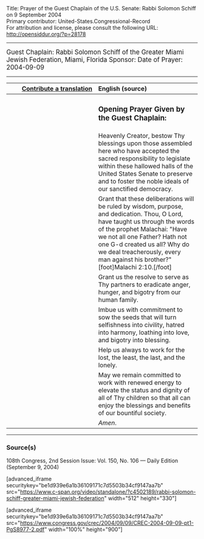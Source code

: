 <html>
<head></head>
<body>
Title: Prayer of the Guest Chaplain of the U.S. Senate: Rabbi Solomon Schiff on 9 September 2004<br />
Primary contributor: United-States.Congressional-Record<br />
For attribution and license, please consult the following URL: <a href="http://opensiddur.org/?p=28178">http://opensiddur.org/?p=28178</a>
<p />
<hr />

<div class="english" style="font-size:1.2em;">
Guest Chaplain: Rabbi Solomon Schiff of the Greater Miami Jewish Federation, Miami, Florida
Sponsor: 
Date of Prayer: 2004-09-09
</div>

<hr />

<table style="margin-left: auto;margin-right: auto;" class="draggable">
<thead><tr><th id="x" style="text-align: right;"><a href="/contributing/upload/">Contribute a translation</a></th><th style="text-align: left;">English (source)</th></tr></thead>
<tbody>
<tr><td style="vertical-align:top;" width="46%">
<div class="liturgy"><span lang="he">

</span></div></td>
 
<td style="vertical-align:top;" width="53%">
<div class="english">
<h3>Opening Prayer Given by the Guest Chaplain:</h3>
</div></td></tr>

<tr><td style="vertical-align:top;" width="46%">
<div class="liturgy"><span lang="he">

</span></div></td>
 
<td style="vertical-align:top;" width="53%">
<div class="english">
Heavenly Creator, 
bestow Thy blessings 
upon those assembled here 
who have accepted the sacred responsibility to legislate 
within these hallowed halls of the United States Senate 
to preserve 
and to foster 
the noble ideals 
of our sanctified democracy.
</div></td></tr>


<tr><td style="vertical-align:top;" width="46%">
<div class="liturgy"><span lang="he">

</span></div></td>
 
<td style="vertical-align:top;" width="53%">
<div class="english">
Grant that these deliberations 
will be ruled by wisdom, 
purpose, 
and dedication. 
Thou, O Lord, 
have taught us through the words of the prophet Malachai: 
"Have we not all one Father? 
Hath not one G-d created us all? 
Why do we deal treacherously, 
every man against his brother?"[foot]Malachi 2:10.[/foot]
</div></td></tr>


<tr><td style="vertical-align:top;" width="46%">
<div class="liturgy"><span lang="he">

</span></div></td>
 
<td style="vertical-align:top;" width="53%">
<div class="english">
Grant us the resolve 
to serve as Thy partners 
to eradicate anger, 
hunger, 
and bigotry 
from our human family. 
</div></td></tr>


<tr><td style="vertical-align:top;" width="46%">
<div class="liturgy"><span lang="he">

</span></div></td>
 
<td style="vertical-align:top;" width="53%">
<div class="english">
Imbue us with commitment 
to sow the seeds
that will turn selfishness into civility, 
hatred into harmony, 
loathing into love, 
and bigotry into blessing. 
</div></td></tr>


<tr><td style="vertical-align:top;" width="46%">
<div class="liturgy"><span lang="he">

</span></div></td>
 
<td style="vertical-align:top;" width="53%">
<div class="english">
Help us always 
to work for the lost, 
the least, 
the last, 
and the lonely. 
</div></td></tr>


<tr><td style="vertical-align:top;" width="46%">
<div class="liturgy"><span lang="he">

</span></div></td>
 
<td style="vertical-align:top;" width="53%">
<div class="english">
May we remain committed 
to work with renewed energy 
to elevate the status 
and dignity 
of all of Thy children 
so that all 
can enjoy the blessings 
and benefits 
of our bountiful society.
</div></td></tr>


<tr><td style="vertical-align:top;" width="46%">
<div class="liturgy"><span lang="he">

</span></div></td>
 
<td style="vertical-align:top;" width="53%">
<div class="english">
<em>Amen</em>.
</div></td></tr>
</tbody></table>

<hr />

<h3>Source(s)</h3>

108th Congress, 2nd Session
Issue: Vol. 150, No. 106 — Daily Edition (September 9, 2004)

[advanced_iframe securitykey="be1d939e6a1b36109171c7d5503b34cf9147aa7b" src="https://www.c-span.org/video/standalone/?c4502189/rabbi-solomon-schiff-greater-miami-jewish-federation" width="512" height="330"]

[advanced_iframe securitykey="be1d939e6a1b36109171c7d5503b34cf9147aa7b" src="https://www.congress.gov/crec/2004/09/09/CREC-2004-09-09-pt1-PgS8977-2.pdf" width="100%" height="900"]
</body>
</html>